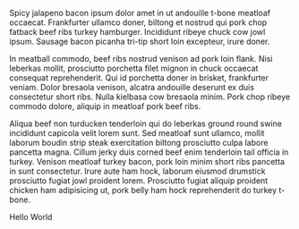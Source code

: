 Spicy jalapeno bacon ipsum dolor amet in ut andouille t-bone meatloaf occaecat. Frankfurter ullamco doner, biltong et nostrud qui pork chop fatback beef ribs turkey hamburger. Incididunt ribeye chuck cow jowl ipsum. Sausage bacon picanha tri-tip short loin excepteur, irure doner.

In meatball commodo, beef ribs nostrud venison ad pork loin flank. Nisi leberkas mollit, prosciutto porchetta filet mignon in chuck occaecat consequat reprehenderit. Qui id porchetta doner in brisket, frankfurter veniam. Dolor bresaola venison, alcatra andouille deserunt ex duis consectetur short ribs. Nulla kielbasa cow bresaola minim. Pork chop ribeye commodo dolore, aliquip in meatloaf pork beef ribs.

Aliqua beef non turducken tenderloin qui do leberkas ground round swine incididunt capicola velit lorem sunt. Sed meatloaf sunt ullamco, mollit laborum boudin strip steak exercitation biltong prosciutto culpa labore pancetta magna. Cillum jerky duis corned beef enim tenderloin tail officia in turkey. Venison meatloaf turkey bacon, pork loin minim short ribs pancetta in sunt consectetur. Irure aute ham hock, laborum eiusmod drumstick prosciutto fugiat jowl proident lorem. Prosciutto fugiat aliquip proident chicken ham adipisicing ut, pork belly ham hock reprehenderit do turkey t-bone.

Hello World